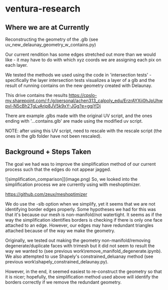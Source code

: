 # ventura-research

## Where we are at Currently

Reconstructing the geometry of the .glb (see uv_new_delaunay_geometry_w_contains.py)

Our current rendition has some edges stretched out more than we would like - it may have to do with which xyz coords we are assigning each pix on each layer.

We tested the methods we used using the code in 'intersection tests' - specifically the layer intersection tests visualizes a layer of a glb and the result of running contains on the new geometry created with Delaunay.

This drive contains the results
https://cpslo-my.sharepoint.com/:f:/g/personal/achen313_calpoly_edu/ErzrAYXii0hJpUhwpvl-N5cBh2TgLvArip8JV5k9xY-JGg?e=ggjYDj

There are example .glbs made with the original UV script, and the ones ending with '...contains.glb' are made using the modified uv script.

NOTE: after using this UV script, need to rescale with the rescale script (the ones in the glb folder have not been rescaled).

## Background + Steps Taken

The goal we had was to improve the simplification method of our current process such that the edges do not appear jagged.

![simplification_comparison]](image.png)
So, we looked into the simplification process we are currently using with meshoptimizer.

https://github.com/zeux/meshoptimizer

We do use the -slb option when we simplify, yet it seems that we are not identifying border edges properly. Some hypotheses we had for this was that it's because our mesh is non-manifold/not watertight. It seems as if the way the simplification identifies borders is checking if there is only one face attached to an edge. However, our edges may have redundant triangles attached because of the way we make the geometry.

Originally, we tested out making the geometry non-manifold/removing degenerate/duplicate faces with trimesh but it did not seem to result the way we wanted to (see previous work\remove_manifold_degenerate.ipynb). We also attempted to use Shapely's constrained_deluanay method (see previous work\shapely_constrained_delaunay.py).

However, in the end, it seemed easiest to re-construct the geometry so that it is nicer; hopefully, the simplification method used above will identify the borders correctly if we remove the redundant geometry.

